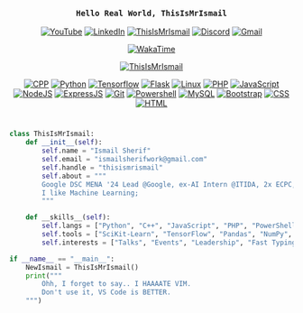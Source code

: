 <meta http-equiv="Cache-Control" content="no-cache, no-store, must-revalidate">
<meta http-equiv="Pragma" content="no-cache">
<meta http-equiv="Expires" content="0">

<div align="center">


### **` Hello Real World, ThisIsMrIsmail `**

[![YouTube](https://img.shields.io/static/v1?message=Youtube&logo=youtube&label=&color=FF0000&logoColor=white&labelColor=&flat)](https://youtube.com/@ThisIsMrIsmail)
[![LinkedIn](https://img.shields.io/static/v1?message=LinkedIn&logo=linkedin&label=&color=0077B5&logoColor=white&flat)](https://linkedin.com/in/ThisIsMrIsmail)
[![ThisIsMrIsmail](https://komarev.com/ghpvc/?username=ThisIsMrIsmail&label=Profile%20Views&color=blueviolet&flat)](https://github.com/ThisIsMrIsmail)
[![Discord](https://img.shields.io/static/v1?message=Discord&logo=discord&label=&color=7289DA&logoColor=white&labelColor=&flat)](https://discord.com/users/ThisIsMrIsmail#0476)
[![Gmail](https://img.shields.io/static/v1?message=Gmail&logo=gmail&label=&color=D14836&logoColor=white&labelColor=&flat)](mailto:ismailsherifwork@gmail.com)

[![WakaTime](https://wakatime.com/badge/user/da667081-e299-4c08-85ff-0eb8e72377a3.svg)](https://wakatime.com/@ThisIsMrIsmail)

[![ThisIsMrIsmail](https://github-readme-stats.vercel.app/api?username=ThisIsMrIsmail&show_icons=true&theme=dark)](https://github.com/ThisIsMrIsmail)

[![CPP](https://skillicons.dev/icons?i=cpp)](https://www.w3schools.com/cpp)
[![Python](https://skillicons.dev/icons?i=py)](https://www.python.org)
[![Tensorflow](https://skillicons.dev/icons?i=tensorflow)](https://www.tensorflow.org)
[![Flask](https://skillicons.dev/icons?i=flask)](https://flask.palletsprojects.com)
[![Linux](https://skillicons.dev/icons?i=linux)](https://www.linux.org)
[![PHP](https://skillicons.dev/icons?i=php)](https://www.php.net)
[![JavaScript](https://skillicons.dev/icons?i=js)](https://developer.mozilla.org/en-US/docs/Web/JavaScript)
[![NodeJS](https://skillicons.dev/icons?i=nodejs)](https://nodejs.org)
[![ExpressJS](https://skillicons.dev/icons?i=express)](https://expressjs.com)
[![Git](https://skillicons.dev/icons?i=git)](https://git-scm.com)
[![Powershell](https://skillicons.dev/icons?i=powershell)](https://learn.microsoft.com/en-us/powershell)
[![MySQL](https://skillicons.dev/icons?i=mysql)](https://www.mysql.com)
[![Bootstrap](https://skillicons.dev/icons?i=bootstrap)](https://getbootstrap.com)
[![CSS](https://skillicons.dev/icons?i=css)](https://www.w3schools.com/css)
[![HTML](https://skillicons.dev/icons?i=html)](https://www.w3.org/html)

#

</div>

```python
class ThisIsMrIsmail:
    def __init__(self):
        self.name = "Ismail Sherif"
        self.email = "ismailsherifwork@gmail.com"
        self.handle = "thisismrismail"
        self.about = """
        Google DSC MENA '24 Lead @Google, ex-AI Intern @ITIDA, 2x ECPC, ex-Forward Program @McKinsey 🚀
        I like Machine Learning;
        """

    def __skills__(self):
        self.langs = ["Python", "C++", "JavaScript", "PHP", "PowerShell", "Bash"]
        self.tools = ["SciKit-Learn", "TensorFlow", "Pandas", "NumPy", "OpenCV"]
        self.interests = ["Talks", "Events", "Leadership", "Fast Typing (95wpm)"]

if __name__ == "__main__":
    NewIsmail = ThisIsMrIsmail()
    print("""
        Ohh, I forget to say.. I HAAAATE VIM.
        Don't use it, VS Code is BETTER.
    """)
```